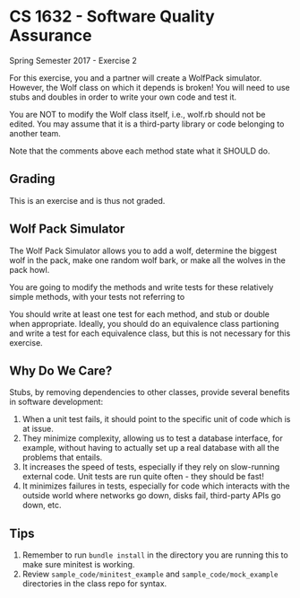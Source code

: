 # CS 1632 - Software Quality Assurance
Spring Semester 2017 - Exercise 2

For this exercise, you and a partner will create a WolfPack simulator.  However, the Wolf class on which it depends is broken!  You will need to use stubs and doubles in order to write your own code and test it.

You are NOT to modify the Wolf class itself, i.e., wolf.rb should not be edited.  You may assume that it is a third-party library or code belonging to another team.

Note that the comments above each method state what it SHOULD do.  

## Grading

This is an exercise and is thus not graded.

## Wolf Pack Simulator

The Wolf Pack Simulator allows you to add a wolf, determine the biggest wolf in the pack, make one random wolf bark, or make all the wolves in the pack howl.

You are going to modify the methods and write tests for these relatively simple methods, with your tests not referring to 

You should write at least one test for each method, and stub or double when appropriate.  Ideally, you should do an equivalence class partioning and write a test for each equivalence class, but this is not necessary for this exercise.

## Why Do We Care?

Stubs, by removing dependencies to other classes, provide several benefits in software development:

1. When a unit test fails, it should point to the specific unit of code which is at issue.
2. They minimize complexity, allowing us to test a database interface, for example, without having to actually set up a real database with all the problems that entails.
3. It increases the speed of tests, especially if they rely on slow-running external code.  Unit tests are run quite often - they should be fast!
4. It minimizes failures in tests, especially for code which interacts with the outside world where networks go down, disks fail, third-party APIs go down, etc.

## Tips

1. Remember to run `bundle install` in the directory you are running this to make sure minitest is working.
2. Review `sample_code/minitest_example` and `sample_code/mock_example` directories in the class repo for syntax.